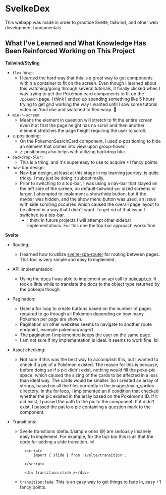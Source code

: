 # SvelkeDex

This webapp was made in order to practice Svelte, tailwind, and other web development fundamentals.

## What I’ve Learned and What Knowledge Has Been Reinforced Working on This Project

**Tailwind/Styling**

- `flex-Wrap`: 
  - I learned the hard way that this is a great way to get components within a container to fit on the screen. Even though I learned about this watching/going through several tutorials, it finally clicked when I was trying to get the Pokémon card components to fit on the `/pokemon` page. I think I ended up spending something like 5 hours trying to get grid working the way I wanted until I saw some tutorial video on YouTube and switched to flex-wrap. 🤦
- `min-h-screen`: 
  - Means the element in question will stretch to fit the entire screen even if at first the page height has no scroll and then another element stretches the page height requiring the user to scroll.
- z-positioning: 
  - On the PokemonSearchCard component, I used z-positioning to hide an element that comes into view upon group-hover.
  - z-positioning also helps with utilizing backdrop blur. 
- `backdrop-blur`:
  - This is a thing, and it's super easy to use to acquire +1 fancy points.
- nav-bar design: 
  - Nav-bar design, at least at this stage in my learning journey, is quite tricky. I may just be doing it suboptimally. 
  - Prior to switching to a top-bar, I was using a nav-bar that stayed on the left side of the screen, on default-tailwind `sm:` sized screens or larger. I attempted to implement a show/hide button, but if the navbar was hidden, and the show menu button was used, an issue with side scrolling occurred which caused the overall page layout to be altered in a way that I didn't want. To get rid of that issue I switched to a top-bar.
    - I think in future projects I will attempt other sidebar implementations. For this one the top-bar approach works fine. 

**Svelte** 

- Routing:
  - I learned how to utilize [svelte-spa-router](https://github.com/ItalyPaleAle/svelte-spa-router) for routing between pages. This tool is very simple and easy to implement. 
- API implementation:
  - Using the [docs](https://svelte.dev/repl/cb31be94ea444b41a11d1320d16ba6dc?version=3.32.3) I was able to implement an api call to [pokeapi.co](https://pokeapi.co/). It took a little while to translate the docs to the object type returned by the pokeapi though. 
- Pagination:
  - Used a for loop to create buttons based on the number of pages required to go through all Pokémon depending on how many Pokemon per page are shown.
  - Pagination on other websites seems to navigate to another route endpoint, example pokemon/page/1.
  - The pagination I implemented keeps the user on the same page.
  - I am not sure if my implementation is ideal. It seems to work fine. lol
- Asset checking:
  - Not sure if this was the best way to accomplish this, but I wanted to check if a pic of a Pokémon existed. The reason for this is because, before doing so if a pic didn't exist, nothing would fill the poke-pic space, which caused the sizing of the cards to be affected in a less than ideal way. The cards would be smaller. So I created an array of strings, based on all the files currently in the images/main_sprites directory. In the for loop, I implemented an if condition that checked whether the pic existed in the array based on the Pokémon’s ID. If it did exist, I passed the path to the pic to the component. If it didn't exist, I passed the pat to a pic containing a question mark to the component.
- Transitions: 
  
  - Svelte transitions (default/simple ones 😅) are seriously insanely easy to implement. For example, for the top-bar this is all that the code for adding a slide transition. lol 
    ```sveltehtml
      <script>
          import { slide } from 'svelte/transition';
    
      </script>
    
      <div transition:slide ></div>
     ```

  - `transition:fade`: This is an easy way to get things to fade in, easy +1 fancy points.